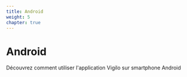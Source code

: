 ```yaml
---
title: Android
weight: 5
chapter: true
---
```


# Android

Découvrez comment utiliser l'application Vigilo sur smartphone Android
